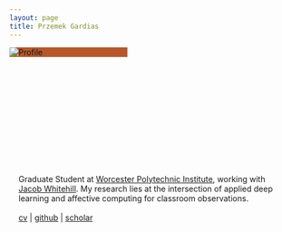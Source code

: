 ```yaml
---
layout: page
title: Przemek Gardias
---
```


<div class="fp" markdown=0>
	<div class="circletag" style="width: 13rem; height: 13rem; flex: 0 0 13rem;">
		<div class="circletag" style="background: #b75729;">
			<img src="{{site.url}}/assets/profile.jpg" alt="Profile">
		</div>
	</div>
	<p style="margin: 1rem; flex: 1 1 40%">
		Graduate Student at <a href="https://web.cs.wpi.edu/">Worcester Polytechnic Institute</a>, working with <a href="https://users.wpi.edu/~jrwhitehill/">Jacob Whitehill</a>. My research lies at the intersection of applied deep learning and affective computing for classroom observations.
		<br>
		<br>
		<a href="{{ site.baseurl }}/pdf/cv.pdf">cv</a> | <a href="https://github.com/pgardias">github</a> | <a href="https://scholar.google.com/citations?user=LpoiVbkAAAAJ">scholar</a>
	</p>
</div>
